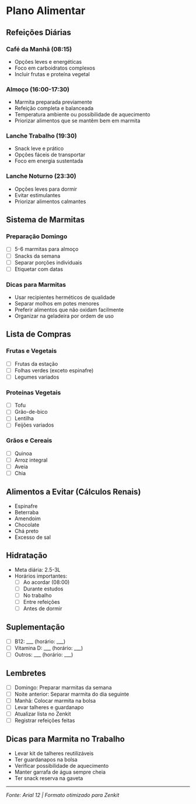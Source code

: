# Plano Alimentar

## Refeições Diárias
### Café da Manhã (08:15)
- Opções leves e energéticas
- Foco em carboidratos complexos
- Incluir frutas e proteína vegetal

### Almoço (16:00-17:30)
- Marmita preparada previamente
- Refeição completa e balanceada
- Temperatura ambiente ou possibilidade de aquecimento
- Priorizar alimentos que se mantêm bem em marmita

### Lanche Trabalho (19:30)
- Snack leve e prático
- Opções fáceis de transportar
- Foco em energia sustentada

### Lanche Noturno (23:30)
- Opções leves para dormir
- Evitar estimulantes
- Priorizar alimentos calmantes

## Sistema de Marmitas
### Preparação Domingo
- [ ] 5-6 marmitas para almoço
- [ ] Snacks da semana
- [ ] Separar porções individuais
- [ ] Etiquetar com datas

### Dicas para Marmitas
- Usar recipientes herméticos de qualidade
- Separar molhos em potes menores
- Preferir alimentos que não oxidam facilmente
- Organizar na geladeira por ordem de uso

## Lista de Compras
### Frutas e Vegetais
- [ ] Frutas da estação
- [ ] Folhas verdes (exceto espinafre)
- [ ] Legumes variados

### Proteínas Vegetais
- [ ] Tofu
- [ ] Grão-de-bico
- [ ] Lentilha
- [ ] Feijões variados

### Grãos e Cereais
- [ ] Quinoa
- [ ] Arroz integral
- [ ] Aveia
- [ ] Chia

## Alimentos a Evitar (Cálculos Renais)
- Espinafre
- Beterraba
- Amendoim
- Chocolate
- Chá preto
- Excesso de sal

## Hidratação
- Meta diária: 2.5-3L
- Horários importantes:
  - [ ] Ao acordar (08:00)
  - [ ] Durante estudos
  - [ ] No trabalho
  - [ ] Entre refeições
  - [ ] Antes de dormir

## Suplementação
- [ ] B12: ___ (horário: ___)
- [ ] Vitamina D: ___ (horário: ___)
- [ ] Outros: ___ (horário: ___)

## Lembretes
- [ ] Domingo: Preparar marmitas da semana
- [ ] Noite anterior: Separar marmita do dia seguinte
- [ ] Manhã: Colocar marmita na bolsa
- [ ] Levar talheres e guardanapo
- [ ] Atualizar lista no Zenkit
- [ ] Registrar refeições feitas

## Dicas para Marmita no Trabalho
- Levar kit de talheres reutilizáveis
- Ter guardanapos na bolsa
- Verificar possibilidade de aquecimento
- Manter garrafa de água sempre cheia
- Ter snack reserva na gaveta

---
*Fonte: Arial 12 | Formato otimizado para Zenkit*